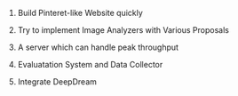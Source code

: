 1. Build Pinteret-like Website quickly

2. Try to implement Image Analyzers with Various Proposals

3. A server which can handle peak throughput 

4. Evaluatation System and Data Collector

5. Integrate DeepDream